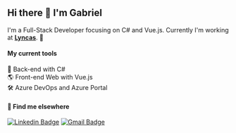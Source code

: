 ## Hi there 👋 I'm Gabriel

I'm a Full-Stack Developer focusing on C# and Vue.js. Currently I'm working at <strong>[Lyncas](https://lyncas.net/)</strong>. 🚀

#### My current tools 

<!-- 📲 Front-end Mobile with React Native <br> -->
📡 Back-end with C# <br>
🌎 Front-end Web with Vue.js <br>
🛠️ Azure DevOps and Azure Portal 

<!--🌱 I’m currently learning ...
- [Integração e Entrega Contínua com Azure DevOps usando Docker, Kubernetes, Infraestrutura como Código (IaC) e Database](https://www.udemy.com/course/azurepipelines/?couponCode=SKILLS4SALEB) to improvement my DevOps skills.-->
#### 💬 Find me elsewhere

[![Linkedin Badge](https://img.shields.io/badge/-Linkedin-blue?style=flat-square&logo=Linkedin&logoColor=white&link=https://www.linkedin.com/in/gabriellbbretzke/)](https://www.linkedin.com/in/gabriellbbretzke/) 
[![Gmail Badge](https://img.shields.io/badge/-gabriellbbretzke@gmail.com-c14438?style=flat-square&logo=Gmail&logoColor=white&link=mailto:gabriellbbretzke@gmail.com)](mailto:gabriellbbretzke@gmail.com)


<!--
**gabriellbbretzke/gabriellbbretzke** is a ✨ _special_ ✨ repository because its `README.md` (this file) appears on your GitHub profile.

Here are some ideas to get you started:

- 🔭 I’m currently working on ...

- 👯 I’m looking to collaborate on ...
- 🤔 I’m looking for help with ...
- 💬 Ask me about ...
- 📫 How to reach me: ...
- 😄 Pronouns: ...
- ⚡ Fun fact: ...
-->
